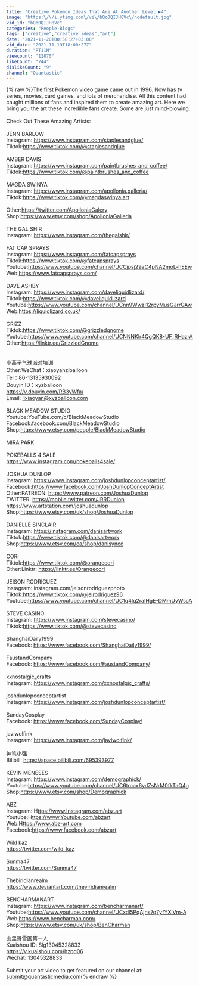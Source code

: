 ```yaml
---
title: "Creative Pokemon Ideas That Are At Another Level ▶4"
image: "https:\/\/i.ytimg.com\/vi\/bQo0QIJH8Vc\/hqdefault.jpg"
vid_id: "bQo0QIJH8Vc"
categories: "People-Blogs"
tags: ["creative","creative ideas","art"]
date: "2021-11-20T00:58:27+03:00"
vid_date: "2021-11-19T18:00:27Z"
duration: "PT11M"
viewcount: "12870"
likeCount: "744"
dislikeCount: "9"
channel: "Quantastic"
---
```

{% raw %}The first Pokemon video game came out in 1996. Now has tv series, movies, card games, and lots of merchandise. All this content had caught millions of fans and inspired them to create amazing art. Here we bring you the art these incredible fans create. Some are just mind-blowing.<br /><br />Check Out These Amazing Artists:<br /><br />JENN BARLOW<br />Instagram: <a rel="nofollow" target="blank" href="https://www.instagram.com/staplesandglue/">https://www.instagram.com/staplesandglue/</a><br />Tiktok:<a rel="nofollow" target="blank" href="https://www.tiktok.com/@staplesandglue">https://www.tiktok.com/@staplesandglue</a><br /><br />AMBER DAVIS<br />Instagram: <a rel="nofollow" target="blank" href="https://www.instagram.com/paintbrushes_and_coffee/">https://www.instagram.com/paintbrushes_and_coffee/</a><br />Tiktok:<a rel="nofollow" target="blank" href="https://www.tiktok.com/@paintbrushes_and_coffee">https://www.tiktok.com/@paintbrushes_and_coffee</a><br /><br />MAGDA SWINYA<br />Instagram: <a rel="nofollow" target="blank" href="https://www.instagram.com/apollonia.galleria/">https://www.instagram.com/apollonia.galleria/</a><br />Tiktok:<a rel="nofollow" target="blank" href="https://www.tiktok.com/@magdaswinya.art">https://www.tiktok.com/@magdaswinya.art</a><br /><br />Other:<a rel="nofollow" target="blank" href="https://twitter.com/ApolloniaGalery">https://twitter.com/ApolloniaGalery</a><br />Shop:<a rel="nofollow" target="blank" href="https://www.etsy.com/shop/ApolloniaGalleria">https://www.etsy.com/shop/ApolloniaGalleria</a><br /><br />THE GAL SHIR<br />Instagram: <a rel="nofollow" target="blank" href="https://www.instagram.com/thegalshir/">https://www.instagram.com/thegalshir/</a><br /><br />FAT CAP SPRAYS<br />Instagram: <a rel="nofollow" target="blank" href="https://www.instagram.com/fatcapsprays">https://www.instagram.com/fatcapsprays</a><br />Tiktok:<a rel="nofollow" target="blank" href="https://www.tiktok.com/@fatcapsprays">https://www.tiktok.com/@fatcapsprays</a><br />Youtube:<a rel="nofollow" target="blank" href="https://www.youtube.com/channel/UCCjpsj29aC4pNA2moL-hEEw">https://www.youtube.com/channel/UCCjpsj29aC4pNA2moL-hEEw</a><br />Web:<a rel="nofollow" target="blank" href="https://www.fatcapsprays.com/">https://www.fatcapsprays.com/</a><br /><br />DAVE ASHBY<br />Instagram: <a rel="nofollow" target="blank" href="https://www.instagram.com/daveliquidlizard/">https://www.instagram.com/daveliquidlizard/</a><br />Tiktok:<a rel="nofollow" target="blank" href="https://www.tiktok.com/@daveliquidlizard">https://www.tiktok.com/@daveliquidlizard</a><br />Youtube:<a rel="nofollow" target="blank" href="https://www.youtube.com/channel/UCnn9Wwzi12rpyMusGJrrGAw">https://www.youtube.com/channel/UCnn9Wwzi12rpyMusGJrrGAw</a><br />Web:<a rel="nofollow" target="blank" href="https://liquidlizard.co.uk/">https://liquidlizard.co.uk/</a><br /><br />GRIZZ<br />Tiktok:<a rel="nofollow" target="blank" href="https://www.tiktok.com/@grizzledgnome">https://www.tiktok.com/@grizzledgnome</a><br />Youtube:<a rel="nofollow" target="blank" href="https://www.youtube.com/channel/UCNNNKlr4QgQK8-UF_RHazrA">https://www.youtube.com/channel/UCNNNKlr4QgQK8-UF_RHazrA</a><br />Other:<a rel="nofollow" target="blank" href="https://linktr.ee/GrizzledGnome">https://linktr.ee/GrizzledGnome</a><br /><br /><br />小燕子气球派对培训<br />Other:WeChat：xiaoyanziballoon<br />Tel：86-13135930092<br />Douyin ID：xyzballoon<br /><a rel="nofollow" target="blank" href="https://v.douyin.com/RB3yWfa/">https://v.douyin.com/RB3yWfa/</a><br />Email: lixiaoyan@xyzballoon.com<br /><br />BLACK MEADOW STUDIO<br />Youtube:YouTube.com/c/BlackMeadowStudio<br />Facebook:facebook.com/BlackMeadowStudio<br />Shop:<a rel="nofollow" target="blank" href="https://www.etsy.com/people/BlackMeadowStudio">https://www.etsy.com/people/BlackMeadowStudio</a><br /><br />MIRA PARK<br /><br />POKEBALLS 4 SALE<br /><a rel="nofollow" target="blank" href="https://www.instagram.com/pokeballs4sale/">https://www.instagram.com/pokeballs4sale/</a><br /><br />JOSHUA DUNLOP<br />Instagram: <a rel="nofollow" target="blank" href="https://www.instagram.com/joshdunlopconceptartist/">https://www.instagram.com/joshdunlopconceptartist/</a><br />Facebook:<a rel="nofollow" target="blank" href="https://www.facebook.com/JoshDunlopConceptArtist">https://www.facebook.com/JoshDunlopConceptArtist</a> <br />Other:PATREON: <a rel="nofollow" target="blank" href="https://www.patreon.com/JoshuaDunlop">https://www.patreon.com/JoshuaDunlop</a> <br />TWITTER: <a rel="nofollow" target="blank" href="https://mobile.twitter.com/JRRDunlop">https://mobile.twitter.com/JRRDunlop</a> <a rel="nofollow" target="blank" href="https://www.artstation.com/joshuadunlop">https://www.artstation.com/joshuadunlop</a> <br />Shop:<a rel="nofollow" target="blank" href="https://www.etsy.com/uk/shop/JoshuaDunlop">https://www.etsy.com/uk/shop/JoshuaDunlop</a> <br /><br />DANIELLE SINCLAIR<br />Instagram: <a rel="nofollow" target="blank" href="https://instagram.com/danisartwork">https://instagram.com/danisartwork</a><br />Tiktok:<a rel="nofollow" target="blank" href="https://www.tiktok.com/@danisartwork">https://www.tiktok.com/@danisartwork</a><br />Shop:<a rel="nofollow" target="blank" href="https://www.etsy.com/ca/shop/danisyncc">https://www.etsy.com/ca/shop/danisyncc</a><br /><br />CORI<br />Tiktok:<a rel="nofollow" target="blank" href="https://www.tiktok.com/@orangecori">https://www.tiktok.com/@orangecori</a><br />Other:Linktr: <a rel="nofollow" target="blank" href="https://linktr.ee/Orangecori">https://linktr.ee/Orangecori</a><br /><br />JEISON RODRÍGUEZ<br />Instagram: instagram.com/jeisonrodriguezphoto<br />Tiktok:<a rel="nofollow" target="blank" href="https://www.tiktok.com/@jeirodriguez96">https://www.tiktok.com/@jeirodriguez96</a><br />Youtube:<a rel="nofollow" target="blank" href="https://www.youtube.com/channel/UC1q4Iq2raIHgE-DMmUyWscA">https://www.youtube.com/channel/UC1q4Iq2raIHgE-DMmUyWscA</a><br /><br />STEVE CASINO<br />Instagram: <a rel="nofollow" target="blank" href="https://www.instagram.com/stevecasino/">https://www.instagram.com/stevecasino/</a><br />Tiktok:<a rel="nofollow" target="blank" href="https://www.tiktok.com/@stevecasino">https://www.tiktok.com/@stevecasino</a><br /><br />ShanghaiDaily1999<br />Facebook: <a rel="nofollow" target="blank" href="https://www.facebook.com/ShanghaiDaily1999/">https://www.facebook.com/ShanghaiDaily1999/</a><br /><br />FaustandCompany<br />Facebook: <a rel="nofollow" target="blank" href="https://www.facebook.com/FaustandCompany/">https://www.facebook.com/FaustandCompany/</a><br /><br />xxnostalgic_crafts<br />Instagram: <a rel="nofollow" target="blank" href="https://www.instagram.com/xxnostalgic_crafts/">https://www.instagram.com/xxnostalgic_crafts/</a><br /><br />joshdunlopconceptartist<br />Instagram: <a rel="nofollow" target="blank" href="https://www.instagram.com/joshdunlopconceptartist/">https://www.instagram.com/joshdunlopconceptartist/</a><br /><br />SundayCosplay<br />Facebook: <a rel="nofollow" target="blank" href="https://www.facebook.com/SundayCosplay/">https://www.facebook.com/SundayCosplay/</a><br /><br />javiwolfink<br />Instagram: <a rel="nofollow" target="blank" href="https://www.instagram.com/javiwolfink/">https://www.instagram.com/javiwolfink/</a><br /><br />神笔小强<br />Bilibili: <a rel="nofollow" target="blank" href="https://space.bilibili.com/695393977">https://space.bilibili.com/695393977</a><br /><br />KEVIN MENESES<br />Instagram: <a rel="nofollow" target="blank" href="https://www.instagram.com/demographick/">https://www.instagram.com/demographick/</a><br />Youtube:<a rel="nofollow" target="blank" href="https://www.youtube.com/channel/UC6troax6ydZsNrM0fkTaQ4g">https://www.youtube.com/channel/UC6troax6ydZsNrM0fkTaQ4g</a><br />Shop:<a rel="nofollow" target="blank" href="https://www.etsy.com/shop/Demographick">https://www.etsy.com/shop/Demographick</a> <br /><br />ABZ<br />Instagram: H<a rel="nofollow" target="blank" href="ttps://www.Instagram.com/abz.art">ttps://www.Instagram.com/abz.art</a><br />Youtube:H<a rel="nofollow" target="blank" href="ttps://www.Youtube.com/abzart">ttps://www.Youtube.com/abzart</a><br />Web:H<a rel="nofollow" target="blank" href="ttps://www.abz-art.com">ttps://www.abz-art.com</a><br />Facebook:<a rel="nofollow" target="blank" href="https://www.facebook.com/abzart">https://www.facebook.com/abzart</a><br /><br />Wild kaz<br /><a rel="nofollow" target="blank" href="https://twitter.com/wild_kaz">https://twitter.com/wild_kaz</a><br /><br />Sunma47<br /><a rel="nofollow" target="blank" href="https://twitter.com/Sunma47">https://twitter.com/Sunma47</a><br /><br />Thebiridianrealm<br /><a rel="nofollow" target="blank" href="https://www.deviantart.com/theviridianrealm">https://www.deviantart.com/theviridianrealm</a><br /><br />BENCHARMANART<br />Instagram: <a rel="nofollow" target="blank" href="https://www.instagram.com/bencharmanart/">https://www.instagram.com/bencharmanart/</a><br />Youtube:<a rel="nofollow" target="blank" href="https://www.youtube.com/channel/UCxdl5PqAjns7q7yfYXlVm-A">https://www.youtube.com/channel/UCxdl5PqAjns7q7yfYXlVm-A</a><br />Web:<a rel="nofollow" target="blank" href="https://www.bencharman.com/">https://www.bencharman.com/</a><br />Shop:<a rel="nofollow" target="blank" href="https://www.etsy.com/uk/shop/BenCharman">https://www.etsy.com/uk/shop/BenCharman</a><br /><br />山里哥雪画第一人<br />Kuaishou ID: Slg13045328833<br /><a rel="nofollow" target="blank" href="https://v.kuaishou.com/hzpq06">https://v.kuaishou.com/hzpq06</a><br />Wechat: 13045328833<br /><br />Submit your art video to get featured on our channel at: submit@quantasticmedia.com{% endraw %}
